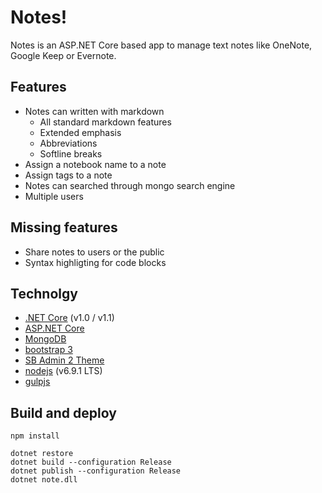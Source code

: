 # Notes!

Notes is an ASP.NET Core based app to manage text notes like OneNote, Google Keep or Evernote.

## Features

* Notes can written with markdown
	* All standard markdown features
	* Extended emphasis
	* Abbreviations
	* Softline breaks
* Assign a notebook name to a note
* Assign tags to a note
* Notes can searched through mongo search engine
* Multiple users

## Missing features

* Share notes to users or the public
* Syntax highligting for code blocks

## Technolgy

* [.NET Core](https://www.microsoft.com/net/core) (v1.0 / v1.1)
* [ASP.NET Core](https://docs.microsoft.com/en-us/aspnet/core/)
* [MongoDB](https://www.mongodb.com/)
* [bootstrap 3](http://getbootstrap.com/)
* [SB Admin 2 Theme](https://github.com/BlackrockDigital/startbootstrap-sb-admin-2)
* [nodejs](https://nodejs.org/) (v6.9.1 LTS)
* [gulpjs](http://gulpjs.com/)

## Build and deploy

	npm install

	dotnet restore
	dotnet build --configuration Release
	dotnet publish --configuration Release
	dotnet note.dll